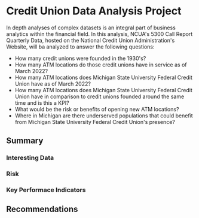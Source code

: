 # Credit Union Data Analysis Project
In depth analyses of complex datasets is an integral part of business analytics within the financial field. In this analysis, NCUA's 5300 Call Report Quarterly Data, hosted on the National Credit Union Administration's Website, will ba analyzed to answer the following questions:

* How many credit unions were founded in the 1930's?
* How many ATM locations do those credit unions have in service as of March 2022?
* How many ATM locations does Michigan State University Federal Credit Union have as of March 2022?
* How many ATM locations does Michigan State University Federal Credit Union have in comparison to credit unions founded around the same time and is this a KPI?
* What would be the risk or benefits of opening new ATM locations?
* Where in Michigan are there underserved populations that could benefit from Michigan State University Federal Credit Union's presence?

## Summary
### Interesting Data
### Risk
### Key Performace Indicators

## Recommendations

